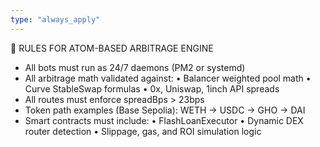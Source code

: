 ```yaml
---
type: "always_apply"
---
```


🧠 RULES FOR ATOM-BASED ARBITRAGE ENGINE
- All bots must run as 24/7 daemons (PM2 or systemd)
- All arbitrage math validated against:
  • Balancer weighted pool math
  • Curve StableSwap formulas
  • 0x, Uniswap, 1inch API spreads
- All routes must enforce spreadBps > 23bps
- Token path examples (Base Sepolia): WETH → USDC → GHO → DAI
- Smart contracts must include:
  • FlashLoanExecutor
  • Dynamic DEX router detection
  • Slippage, gas, and ROI simulation logic